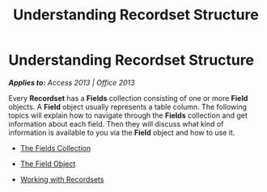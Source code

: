 ﻿---
title: Understanding Recordset Structure
TOCTitle: Understanding Recordset Structure
ms:assetid: 2668d8a2-3c2b-785c-88ed-eeff0d46b47a
ms:mtpsurl: https://msdn.microsoft.com/en-us/library/JJ249027(v=office.15)
ms:contentKeyID: 48543808
ms.date: 09/18/2015
mtps_version: v=office.15
---

# Understanding Recordset Structure


_**Applies to:** Access 2013 | Office 2013_

Every **Recordset** has a **Fields** collection consisting of one or more **Field** objects. A **Field** object usually represents a table column. The following topics will explain how to navigate through the **Fields** collection and get information about each field. Then they will discuss what kind of information is available to you via the **Field** object and how to use it.

  - [The Fields Collection](the-fields-collection.md)

  - [The Field Object](the-field-object.md)

  - [Working with Recordsets](working-with-recordsets.md)

